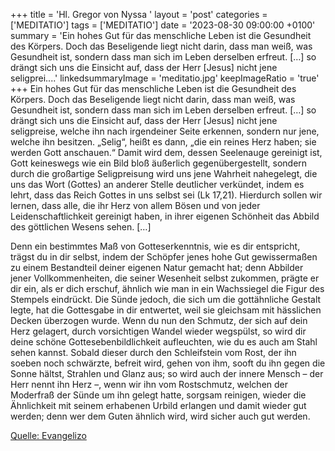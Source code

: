 +++
title = 'Hl. Gregor von Nyssa  '
layout = 'post'
categories = ['MEDITATIO']
tags = ['MEDITATIO']
date = '2023-08-30 09:00:00 +0100'
summary = 'Ein hohes Gut für das menschliche Leben ist die Gesundheit des Körpers. Doch das Beseligende liegt nicht darin, dass man weiß, was Gesundheit ist, sondern dass man sich im Leben derselben erfreut. […] so drängt sich uns die Einsicht auf, dass der Herr [Jesus] nicht jene seligprei....'
linkedsummaryImage = 'meditatio.jpg'
keepImageRatio = 'true'
+++
Ein hohes Gut für das menschliche Leben ist die Gesundheit des Körpers. Doch das Beseligende liegt nicht darin, dass man weiß, was Gesundheit ist, sondern dass man sich im Leben derselben erfreut. […] so drängt sich uns die Einsicht auf, dass der Herr [Jesus] nicht jene seligpreise, welche ihn nach irgendeiner Seite erkennen, sondern nur jene, welche ihn besitzen.<!--more--> „Selig“, heißt es dann, „die ein reines Herz haben; sie werden Gott anschauen.“ Damit wird dem, dessen Seelenauge gereinigt ist, Gott keineswegs wie ein Bild bloß äußerlich gegenübergestellt, sondern durch die großartige Seligpreisung wird uns jene Wahrheit nahegelegt, die uns das Wort (Gottes) an anderer Stelle deutlicher verkündet, indem es lehrt, dass das Reich Gottes in uns selbst sei (Lk 17,21). Hierdurch sollen wir lernen, dass alle, die ihr Herz von allem Bösen und von jeder Leidenschaftlichkeit gereinigt haben, in ihrer eigenen Schönheit das Abbild des göttlichen Wesens sehen. […]

Denn ein bestimmtes Maß von Gotteserkenntnis, wie es dir entspricht, trägst du in dir selbst, indem der Schöpfer jenes hohe Gut gewissermaßen zu einem Bestandteil deiner eigenen Natur gemacht hat; denn Abbilder jener Vollkommenheiten, die seiner Wesenheit selbst zukommen, prägte er dir ein, als er dich erschuf, ähnlich wie man in ein Wachssiegel die Figur des Stempels eindrückt. Die Sünde jedoch, die sich um die gottähnliche Gestalt legte, hat die Gottesgabe in dir entwertet, weil sie gleichsam mit hässlichen Decken überzogen wurde. Wenn du nun den Schmutz, der sich auf dein Herz gelagert, durch vorsichtigen Wandel wieder wegspülst, so wird dir deine schöne Gottesebenbildlichkeit aufleuchten, wie du es auch am Stahl sehen kannst. Sobald dieser durch den Schleifstein vom Rost, der ihn soeben noch schwärzte, befreit wird, gehen von ihm, sooft du ihn gegen die Sonne hältst, Strahlen und Glanz aus; so wird auch der innere Mensch – der Herr nennt ihn Herz –, wenn wir ihn vom Rostschmutz, welchen der Moderfraß der Sünde um ihn gelegt hatte, sorgsam reinigen, wieder die Ähnlichkeit mit seinem erhabenen Urbild erlangen und damit wieder gut werden; denn wer dem Guten ähnlich wird, wird sicher auch gut werden.




[Quelle: Evangelizo](https://evangeliumtagfuertag.org/DE/gospel)
